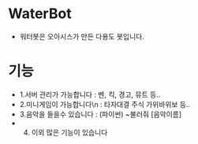 # WaterBot

- 워터봇은 오아시스가 만든 다용도 봇입니다. 


# 기능


* 1.서버 관리가 가능합니다
: 벤, 킥, 경고, 뮤트 등..
* 2.미니게임이 가능합니다\n
: 타자대결 주식 가위바위보 등..
* 3.음악을 들을수 있습니다
: (파이썬) ~불러줘 [음악이름]
* 4. 이외 많은 기능이 있습니다

